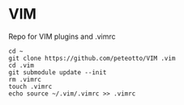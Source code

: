 VIM
===

Repo for VIM plugins and .vimrc

```
cd ~
git clone https://github.com/peteotto/VIM .vim
cd .vim
git submodule update --init
rm .vimrc
touch .vimrc
echo source ~/.vim/.vimrc >> .vimrc 
```

